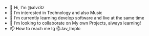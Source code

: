 - 👋 Hi, I’m @alvr3z
- 👀 I’m interested in Technology and also Music
- 🌱 I’m currently learning develop software and live at the same time
- 💞️ I’m looking to collaborate on My own Projects, always learning!
- 📫 How to reach me Ig @Jav_Implo

<!---
alvr3z/alvr3z is a ✨ special ✨ repository because its `README.md` (this file) appears on your GitHub profile.
You can click the Preview link to take a look at your changes.
--->
